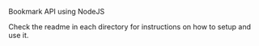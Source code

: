 Bookmark API using NodeJS

Check the readme in each directory for instructions on how to setup and use it.

